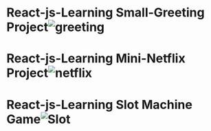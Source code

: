 # React-js-Learning Small-Greeting Project![greeting](https://user-images.githubusercontent.com/68098511/174633966-5c03cd36-5c2b-4c0b-8795-eefa510eeabe.png)

# React-js-Learning Mini-Netflix Project![netflix](https://user-images.githubusercontent.com/68098511/174636538-afdc2bfe-88cc-480b-a2c8-8b030448473a.png)

# React-js-Learning Slot Machine Game![Slot](https://user-images.githubusercontent.com/68098511/174638872-65433c85-fbef-4ad4-b32f-631f971fba0c.png)


